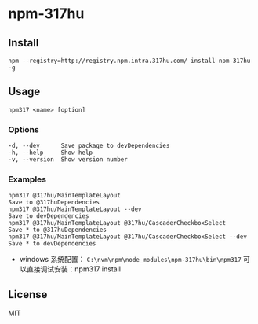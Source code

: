 # npm-317hu

## Install

`npm --registry=http://registry.npm.intra.317hu.com/ install npm-317hu -g`

## Usage

`npm317 <name> [option]`

### Options

```
-d, --dev      Save package to devDependencies
-h, --help     Show help
-v, --version  Show version number
```
### Examples

```
npm317 @317hu/MainTemplateLayout                                      Save to @317huDependencies
npm317 @317hu/MainTemplateLayout --dev                                Save to devDependencies
npm317 @317hu/MainTemplateLayout @317hu/CascaderCheckboxSelect        Save * to @317huDependencies
npm317 @317hu/MainTemplateLayout @317hu/CascaderCheckboxSelect --dev  Save * to devDependencies
```

* windows 系统配置： `C:\nvm\npm\node_modules\npm-317hu\bin\npm317` 可以直接调试安装：npm317 install

## License

MIT

